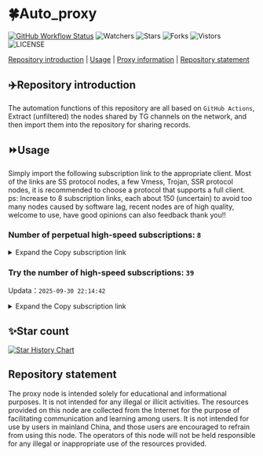 # 🍀Auto_proxy
[![GitHub Workflow Status](https://img.shields.io/github/actions/workflow/status/PangTouY00/Auto_proxy/main.yml?branch=main)](https://github.com/PangTouY00/Auto_proxy/actions/workflows/main.yml?branch=main) 
![Watchers](https://img.shields.io/github/watchers/w1770946466/Auto_proxy) ![Stars](https://img.shields.io/github/stars/PangTouY00/Auto_proxy) ![Forks](https://img.shields.io/github/forks/w1770946466/Auto_proxy) ![Vistors](https://visitor-badge.laobi.icu/badge?page_id=PangTouY00.Auto_proxy) ![LICENSE](https://img.shields.io/badge/license-CC%20BY--SA%204.0-green.svg)

[Repository introduction](https://github.com/PangTouY00/Auto_proxy#Repositoryintroduction) | [Usage](https://github.com/PangTouY00/Auto_proxy#Usage) | [Proxy information](https://github.com/PangTouY00/Auto_proxy#Proxyinformation) | [Repository statement](https://github.com/PangTouY00/Auto_proxy#Repositorystatement)

## ✈️Repository introduction
The automation functions of this repository are all based on `GitHub Actions`,
Extract (unfiltered) the nodes shared by TG channels on the network, and then import them into the repository for sharing records.

## ⏩Usage
Simply import the following subscription link to the appropriate client. Most of the links are SS protocol nodes, a few Vmess, Trojan, SSR protocol nodes, it is recommended to choose a protocol that supports a full client.
ps: Increase to 8 subscription links, each about 150 (uncertain) to avoid too many nodes caused by software lag, recent nodes are of high quality, welcome to use, have good opinions can also feedback thank you!!

### Number of perpetual high-speed subscriptions: `8`

<details>
  <summary>Expand the Copy subscription link</summary>

  
- [Multiprotocol Base64 encoding](https://raw.githubusercontent.com/PangTouY00/Auto_proxy/main/Long_term_subscription1)
`https://raw.githubusercontent.com/PangTouY00/Auto_proxy/main/Long_term_subscription_num`
`Total number of merge nodes: 217`

- [Multiprotocol Base64 encoding](https://raw.githubusercontent.com/PangTouY00/Auto_proxy/main/Long_term_subscription1)
`https://raw.githubusercontent.com/PangTouY00/Auto_proxy/main/Long_term_subscription1`
`Total number of merge nodes: 28`

- [Multiprotocol Base64 encoding](https://raw.githubusercontent.com/PangTouY00/Auto_proxy/main/Long_term_subscription2)
`https://raw.githubusercontent.com/PangTouY00/Auto_proxy/main/Long_term_subscription2`
`Total number of merge nodes: 28`

- [Multiprotocol Base64 encoding](https://raw.githubusercontent.com/PangTouY00/Auto_proxy/main/Long_term_subscription3)
`https://raw.githubusercontent.com/PangTouY00/Auto_proxy/main/Long_term_subscription3`
`Total number of merge nodes: 28`

- [Multiprotocol Base64 encoding](https://raw.githubusercontent.com/PangTouY00/Auto_proxy/main/Long_term_subscription4)
`https://raw.githubusercontent.com/PangTouY00/Auto_proxy/main/Long_term_subscription4`
`Total number of merge nodes: 28`

- [Multiprotocol Base64 encoding](https://raw.githubusercontent.comPangTouY00/Auto_proxy/main/Long_term_subscription5)
`https://raw.githubusercontent.com/PangTouY00/Auto_proxy/main/Long_term_subscription5`
`Total number of merge nodes: 28`

- [Multiprotocol Base64 encoding](https://raw.githubusercontent.com/PangTouY00/Auto_proxy/main/Long_term_subscription6)
`https://raw.githubusercontent.com/PangTouY00/Auto_proxy/main/Long_term_subscription6`
`Total number of merge nodes: 28`

- [Multiprotocol Base64 encoding](https://raw.githubusercontent.com/PangTouY00/Auto_proxy/main/Long_term_subscription7)
`https://raw.githubusercontent.com/PangTouY00/Auto_proxy/main/Long_term_subscription7`
`Total number of merge nodes: 28`

- [Multiprotocol Base64 encoding](https://raw.githubusercontent.com/PangTouY00/Auto_proxy/main/Long_term_subscription8)
`https://raw.githubusercontent.com/PangTouY00/Auto_proxy/main/Long_term_subscription8`
`Total number of merge nodes: 21`

- [Clash subscription](https://raw.githubusercontent.com/PangTouY00/Auto_proxy/main/Long_term_subscription2.yaml)
`https://raw.githubusercontent.com/PangTouY00/Auto_proxy/main/Long_term_subscription1.yaml`


- [Clash subscription](https://raw.githubusercontent.com/PangTouY00/Auto_proxy/main/Long_term_subscription2.yaml)
`https://raw.githubusercontent.com/PangTouY00/Auto_proxy/main/Long_term_subscription2.yaml`


- [Clash subscription](https://raw.githubusercontent.com/PangTouY00/Auto_proxy/main/Long_term_subscription3.yaml)
`https://raw.githubusercontent.com/PangTouY00/Auto_proxy/main/Long_term_subscription3.yaml`
  
</details>

### Try the number of high-speed subscriptions: `39`
Updata：`2025-09-30 22:14:42`


<details>
  <summary>Expand the Copy subscription link</summary>  









































































































































































































































































































































































































































































































































































































































































































































































































































































































































































































































































































































































































































































































































































































































































































































































































































































































































































































































































































































































































































































































































































































































































































































































































































































































































































































































































































































































































































































































































































































































































































































































































































































































































































































































































































































































































































































































































































































































































































































































































































































































































































































































































































































































































































































































































































































































































































































































































































































































































































































































































































































































































































































































































































































































































































































































































































































































































































































































































































































































































































































































































































































































































































































































































































































































































































































































































































































































































































































































































































































































































































































































































































































































































































































































































































































































































































































































































































































































































































































































































































































































































































































































































































































































































































































































































































































































































































































































































































































































































































































































































































































































































































































































































































































































































































































































































































































































































































































































































































































































































































































































































































































































































































































































































































































































































































































































































































































































































































































































































































































































































































































































































































































































































































































































































































































































































































































































































































































































































































































































































































































































































































































































































































































































































































































































































































































































































































































































































































































































































































































































































































































































































































































































































































































































































































































































































































































































































































































































































































































































































































































































































































































































































































































































































































































































































































































































































































































































































































































































































































































































































































































































































































































































































































































































































































































































































































































































































































































































































































































































































































































































































































































































































































































































































































































































































































































































































































































































































































































































































































































































































































































































































































































































































































































































































































































































































































































































































































































































































































































































































































































































































































































































































































































































































































































































































































































































































































































































































































































































































































































































































































































































































































































































































































































































































































































































































































































































































































































































































































































































































































































































































































































































































































































































































































































































































































































































































































































































































































































































































































































































































































































































































































































































































































































































































































































































































































































































































































































































































































































































































































































































































































































































































































































































































































































































































































































































































































































































































































































































































































































































































































































































































































































































































































































































































































































































































































































































































































































































































































































































































































































































































































































































































































































































































































































































































































































































































































































































































































>Trial subscription：
`https://linlujs.cloud/api/v1/client/subscribe?token=00ba23b9065f06b70ede509e9d3a5f00`




>Trial subscription：
`https://gods2.dashicn.buzz/api/v1/client/subscribe?token=4226969d9fda28afc26b49891e5d54b0`




>Trial subscription：
`https://xiaohuolongjc.top/api/v1/client/subscribe?token=99930606cf2756dee41b63cb456aba0e`




>Trial subscription：
`https://fs.v2rayse.com/share/20250930/1gecnitf2m.txt`




>Trial subscription：
`https://nekocloud.xx.kg/api/v1/client/subscribe?token=c3e339b5f76478841ae4399d69d6899e`




>Trial subscription：
`https://cfvpn.com/api/v1/client/subscribe?token=1396fea32bb0067bb6c9ebfa0517aae7`




>Trial subscription：
`https://a.guojiajia.filegear-sg.me/api/v1/client/subscribe?token=1982f8592d2892d7ecdfe76e19b0a819`




>Trial subscription：
`https://dl.vfkum.website/api/v1/client/subscribe?token=cb9c6a9bca4253345a9e42fd35e9daae`




>Trial subscription：
`https://edg.shuiyun.cc/api/v1/client/subscribe?token=2b55af7ba814f928f65b74223e78225b`




>Trial subscription：
`https://gods1.dashicn.buzz/api/v1/client/subscribe?token=07dd5f505b642ba680f7a255389af00e`




>Trial subscription：
`https://qingyun.zybs.eu.org/api/v1/client/subscribe?token=74195f0a124651a317444b84932d28b8`




>Trial subscription：
`http://107.173.31.17/api/v1/client/subscribe?token=6fb01934497742f96f6bf1db5afcd337`




>Trial subscription：
`https://slianvpn.com/api/v1/client/subscribe?token=8f5023207941938e5a47f3b60b442caa`




>Trial subscription：
`http://tinnyrick8888.com/api/v1/client/subscribe?token=8ea8718a6e59f7c12db87e20dbaca5c1`




>Trial subscription：
`https://kingfisher.top/api/v1/client/subscribe?token=028581056b40801d703d2ab1a7e0c7b3`




>Trial subscription：
`https://asdaw.leidwxzcw.xyz/api/v1/client/subscribe?token=22b595c252a2a225637fcc39c09e4405`




>Trial subscription：
`https://old-v2b.linkedton.com/api/v1/client/subscribe?token=88cddfa68fef1325a0dbedcb0c630cb8`




>Trial subscription：
`https://dashuai.us/api/v1/client/subscribe?token=f580c4141954fbfd9236daa21342b069`




>Trial subscription：
`https://go.yueyun.de/api/v1/client/subscribe?token=b51e85769b9254472da60d31d8dfe84d`




>Trial subscription：
`https://multiserver.multiserveradelshoop.com/api/v1/client/subscribe?token=10a151b4cbc41e09e425fe0aaeda9268`




>Trial subscription：
`https://b.guojiajia.filegear-sg.me/api/v1/client/subscribe?token=36d0a1a9072502cb9098fae4991e03d4`




>Trial subscription：
`https://newbee.cyou/api/v1/client/subscribe?token=934830942b7f75824af797eb2675ba13`




>Trial subscription：
`https://mugagw.leidwxzcw.xyz/api/v1/client/subscribe?token=9f4d2893c3675eb37a138bd27010e18b`




>Trial subscription：
`https://gods3.dashicn.buzz/api/v1/client/subscribe?token=9a396e94fb39b51643b5d304fb7aa8af`




>Trial subscription：
`https://xiaoby.com/api/v1/client/subscribe?token=ca514b7791c67cb6e1496a30f3cc59f4`




>Trial subscription：
`https://sufujia.top/api/v1/client/subscribe?token=e2d83429c1d7eac8787a6719066f8ccc`




>Trial subscription：
`https://www.camael.top/api/v1/client/subscribe?token=3ec25a7e87254542abf764d17d511758`




>Trial subscription：
`https://ylccloud.top/api/v1/client/subscribe?token=a7ee1b70bbc615a65272e15db49031cb`




>Trial subscription：
`https://ld88.nxxbbf.com/api/v1/client/subscribe?token=22a76a51bc03cddda78dfcd0c3ca8534`




>Trial subscription：
`https://wdawd.ldldfwq.top/api/v1/client/subscribe?token=a229553ed35bf3fde198d3b75581ab46`




>Trial subscription：
`https://yywhale.com/api/v1/client/subscribe?token=4701b861e2b8f4dbea1fe14a8eab420f`




>Trial subscription：
`https://cn.newbee.cyou/api/v1/client/subscribe?token=248b695c3a7b83317752e0d2cb0c3b2a`




>Trial subscription：
`https://skt.shuiyun.org/api/v1/client/subscribe?token=2933586b8df5acb4855fb64873a10f3b`




>Trial subscription：
`https://ldldo.top/api/v1/client/subscribe?token=676de56749f3fee3699129379a020fde`




>Trial subscription：
`https://nekocloud.qzz.io/api/v1/client/subscribe?token=41fc18c0d63634ed0ff82e7206458f12`




>Trial subscription：
`https://www.eeevpn.com/api/v1/client/subscribe?token=73cc446d0a99b1859ed3aefd6bb5f17b`




>Trial subscription：
`https://api.skrspc.org/api/v1/client/subscribe?token=ed59fdf8fec3b946ec3dbe97aaba1bf3`




>Trial subscription：
`https://ldld.whtjdasha.com/api/v1/client/subscribe?token=72e6d898f116483d78b11d58a1526bd1`




>Trial subscription：
`https://v2s.ip-ddns.com/api/v1/client/subscribe?token=5500180bdc7cbffc29342e51973cab60`



</details>

## ✨Star count
[![Star History Chart](https://api.star-history.com/svg?repos=PangTouY00/Auto_proxy&type=Date)](https://star-history.com/#w1770946466/Auto_proxy&Date)



## Repository statement
The proxy node is intended solely for educational and informational purposes. It is not intended for any illegal or illicit activities. The resources provided on this node are collected from the Internet for the purpose of facilitating communication and learning among users. It is not intended for use by users in mainland China, and those users are encouraged to refrain from using this node. The operators of this node will not be held responsible for any illegal or inappropriate use of the resources provided.
